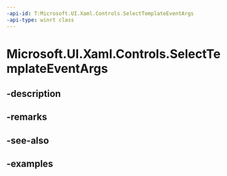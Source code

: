 ```yaml
---
-api-id: T:Microsoft.UI.Xaml.Controls.SelectTemplateEventArgs
-api-type: winrt class
---
```


# Microsoft.UI.Xaml.Controls.SelectTemplateEventArgs

<!--
public sealed class SelectTemplateEventArgs
-->


## -description

## -remarks

## -see-also

## -examples


